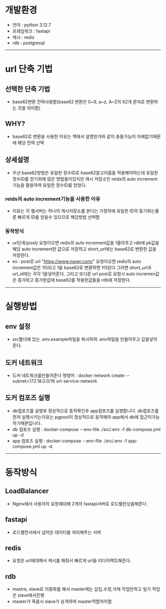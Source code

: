 # 개발환경
- 언어 : python 3.12.7
- 프레임워크 : fastapi
- 캐시 : redis
- rdb : postgresql
----
# url 단축 기법
## 선택한 단축 기법
- base62변환 전략사용함(base62 변환은 0~9, a~z, A~Z의 62개 문자로 변환하는 것을 의미함)
## WHY?
- base62로 변환을 사용한 이유는 책에서 설명한거와 같이 충돌가능이 아예없기때문에 해당 전략 선택

## 상세설명
- 우선 base62방법은 유일한 정수ID로 base62알고리즘을 적용해야하는데 유일한 정수ID를 얻기위해 많은 방법들이있지만 캐시 저장소인 reids의 auto increment기능을 활용하여 유일한 정수ID를 얻었다.
### reids의 auto increment기능을 사용한 이유
- 이유는 각 웹서버는 하나의 캐시저장소를 본다는 가정하에 유일한 ID의 동기화는물론 빠르게 ID를 얻을수 있으므로 해당방법 선택함
### 동작방식
- url단축(post) 요청이오면 redis의 auto increment값을 1올려주고 rdb에 pk값을 해당 auto increment한 값으로 저장하고 short_url에는 base62로 변환한 값을 저장한다.
- ex : post로 url "https://www.naver.com/" 요청이오면 redis의 auto increment값은 1이되고 1을 base62로 변환하면 1이된다 그러면 short_url과 url_id에는 각각 1을넣어준다. 그리고 또다른 url post로 요청시 auto incremen값은 증가하고 증가한값에 base62를 적용한값들을 rdb에 저장한다.
----
# 실행방법
## env 설정
- src폴더에 있는 .env.example파일을 복사하여 .env파일을 만들어주고 값을넣어준다.

## 도커 네트워크
- 도커 네트워크를만들어준다 명령어 : docker network create --subnet=172.18.0.0/16 url-service-network

## 도커 컴포즈 실행
- db컴포즈를 실행후 정상적으로 동작확인후 app컴포즈를 실행합니다. db컴포즈를 먼저 실행시키는이유는 pgpool이 정상적으로 동작해야 app에서 db에 접근이가능하기때문입니다.
- db 컴포즈 실행 : docker-compose --env-file ./src/.env -f db-compose.yml up -d
- app 컴포즈 실행 : docker-compose --env-file ./src/.env -f app-compose.yml up -d
----
# 동작방식
## LoadBalancer
- Nginx에서 사용자의 요청에대해 2개의 fastapi서버로 로드밸런싱을해준다.

## fastapi
- 로드밸런서에서 넘어온 데이터를 처리해주는 서버

## redis
- 요청온 url에대해서 캐시를 해줘서 빠르게 url을 리다이렉트해준다.

## rdb
- mastre, slave로 이중화를 해서 master에는 삽입,수정,삭제 작업만하고 일기 작업은 slave에서진행
- master가 죽을시 slave가 승격하여 master역할까지함






























